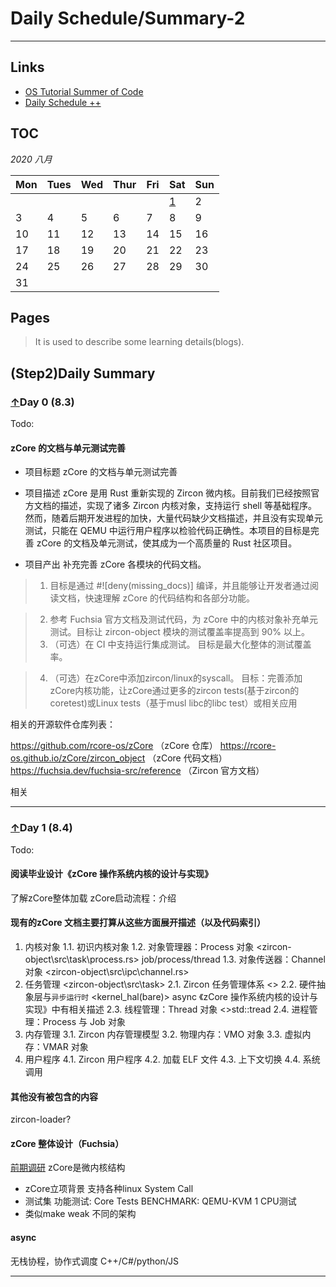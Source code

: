 # Daily Schedule/Summary-2
---
## Links
+ [OS Tutorial Summer of Code](https://github.com/rcore-os/rCore/wiki/os-tutorial-summer-of-code)
+ [Daily Schedule ++](https://github.com/rcore-os/rCore-Tutorial/issues/18)
<!-- + [Web](http://www.nuanyun.cloud) -->
<span id="TOC"></span>  

<!-- ## Tags

- [RISC-V](http://www.nuanyun.cloud/?tag=riscv) 
- [Rust](http://www.nuanyun.cloud/?tag=rust)
- [Qemu](http://www.nuanyun.cloud/?tag=qemu)
- [LLVM](http://www.nuanyun.cloud/?tag=)  -->

## TOC

 *2020 八月*                

| Mon                    | Tues                   | Wed                    | Thur                   | Fri                    | Sat                    | Sun                    |
|------------------------|------------------------|------------------------|------------------------|------------------------|------------------------|------------------------|
| | | | | | [1](#0)|2|
|3|4|5|6|7|8|9|
|10|11|12|13|14|15|16|
|17|18|19|20|21|22|23|
|24|25|26|27|28|29|30|
|31|

## Pages
> It is used to describe some learning details(blogs).  
## (Step2)Daily Summary



<span id="0"></span>
### [↑](#TOC)Day 0 (8.3)
Todo:

#### zCore 的文档与单元测试完善
* 项目标题
zCore 的文档与单元测试完善

* 项目描述
zCore 是用 Rust 重新实现的 Zircon 微内核。目前我们已经按照官方文档的描述，实现了诸多 Zircon 内核对象，支持运行 shell 等基础程序。然而，随着后期开发进程的加快，大量代码缺少文档描述，并且没有实现单元测试，只能在 QEMU 中运行用户程序以检验代码正确性。本项目的目标是完善 zCore 的文档及单元测试，使其成为一个高质量的 Rust 社区项目。

* 项目产出
补充完善 zCore 各模块的代码文档。

> 1. 目标是通过 #![deny(missing_docs)] 编译，并且能够让开发者通过阅读文档，快速理解 zCore 的代码结构和各部分功能。

> 2. 参考 Fuchsia 官方文档及测试代码，为 zCore 中的内核对象补充单元测试。目标让 zircon-object 模块的测试覆盖率提高到 90% 以上。
> 3. （可选）在 CI 中支持运行集成测试。 目标是最大化整体的测试覆盖率。

> 4. （可选）在zCore中添加zircon/linux的syscall。 目标：完善添加zCore内核功能，让zCore通过更多的zircon tests(基于zircon的coretest)或Linux tests（基于musl libc的libc test）或相关应用

相关的开源软件仓库列表：

https://github.com/rcore-os/zCore （zCore 仓库）
https://rcore-os.github.io/zCore/zircon_object （zCore 代码文档）
https://fuchsia.dev/fuchsia-src/reference （Zircon 官方文档）

相关

---



<span id="0"></span>
### [↑](#TOC)Day 1 (8.4)
Todo:

#### 阅读毕业设计《zCore 操作系统内核的设计与实现》
了解zCore整体加载
zCore启动流程：介绍

#### 现有的zCore 文档主要打算从这些方面展开描述（以及代码索引）

1. 内核对象
1.1. 初识内核对象 
1.2. 对象管理器：Process 对象       <zircon-object\src\task\process.rs>  job/process/thread
1.3. 对象传送器：Channel 对象       <zircon-object\src\ipc\channel.rs>
2. 任务管理                         <zircon-object\src\task>
2.1. Zircon 任务管理体系            <>
2.2. 硬件抽象层与``异步运行时``         <kernel_hal(bare)> async 《zCore 操作系统内核的设计与实现》中有相关描述
2.3. 线程管理：Thread 对象          <>std::tread
2.4. 进程管理：Process 与 Job 对象
3. 内存管理
3.1. Zircon 内存管理模型
3.2. 物理内存：VMO 对象
3.3. 虚拟内存：VMAR 对象
4. 用户程序
4.1. Zircon 用户程序
4.2. 加载 ELF 文件
4.3. 上下文切换
4.4. 系统调用

#### 其他没有被包含的内容
zircon-loader?

#### zCore 整体设计（Fuchsia）
[前期调研](http://os.cs.tsinghua.edu.cn/oscourse/OsTrain2019/g1)
zCore是微内核结构
+ zCore立项背景
支持各种linux System Call
+ 测试集
功能测试: Core Tests
BENCHMARK: QEMU-KVM 1 CPU测试
+ 类似make weak
不同的架构
#### async
无栈协程，协作式调度
C++/C#/python/JS


---
